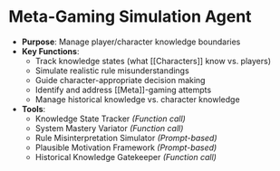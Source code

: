 # Meta-Gaming Simulation Agent

- **Purpose**: Manage player/character knowledge boundaries
- **Key Functions**:
    - Track knowledge states (what [[Characters]] know vs. players)
    - Simulate realistic rule misunderstandings
    - Guide character-appropriate decision making
    - Identify and address [[Meta]]-gaming attempts
    - Manage historical knowledge vs. character knowledge
- **Tools**:
    - Knowledge State Tracker *(Function call)*
    - System Mastery Variator *(Function call)*
    - Rule Misinterpretation Simulator *(Prompt-based)*
    - Plausible Motivation Framework *(Prompt-based)*
    - Historical Knowledge Gatekeeper *(Function call)*